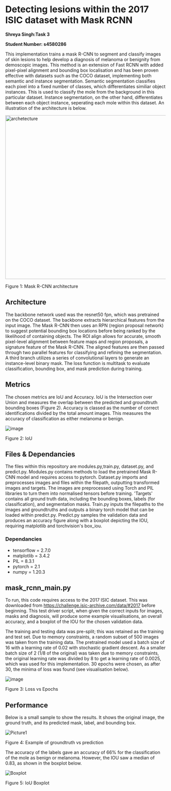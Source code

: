 # Detecting lesions within the 2017 ISIC dataset with Mask RCNN 
**Shreya Singh:Task 3** 

**Student Number: s4580286**


This implementation trains a mask R-CNN to segment and classify images of skin lesions to help develop a diagnosis of melanoma or benignity from demoscopic images. This method is an extension of Fast RCNN with added pixel-pixel alignment and bounding box localisation and has been proven effective with datasets such as the COCO dataset, implementing both semantic and instance segmentation. Semantic segmentation classifies each pixel into a fixed number of classes, which differentiates similiar object instances. This is used to classify the mole from the background in this particular dataset. Instance segmentation, on the other hand, differentiates between each object instance, seperating each mole within this dataset. An illustration of the architecture is below.

<img width="515" alt="archetecture" src="https://github.com/Shreya-Personal/s4580286/assets/141000874/8a4876cf-1e1d-4f50-85f4-edd914125b68">

Figure 1: Mask R-CNN architecture

## Architecture
The backbone network used was the resnet50 fpn, which was pretrained on the COCO dataset. The backbone extracts hierarchical features from the input image. The Mask R-CNN then uses an RPN (region proposal network) to suggest potential bounding box locations before being ranked by the likelihood of containing objects. The ROI align allows for accurate, smooth pixel-level alignment between feature maps and region proposals, a signature feature of the Mask R-CNN. The aligned features are then passed through two parallel features for classifying and refining the segmentation. A third branch utilizes a series of convolutional layers to generate an instance-level binary mask. The loss function is multitask to evaluate classification, bounding box, and mask prediction during training.

## Metrics 
The chosen metrics are IoU and Accuracy. IoU is the Intersection over Union and measures the overlap between the predicted and groundtruth bounding boxes (Figure 2). Accuracy is classed as the number of correct identifications divided by the total amount images. This measures the accuracy of classification as either melanoma or benign. 

![image](https://github.com/Shreya-Personal/s4580286/assets/141000874/dc030b86-5fe0-4905-8496-cb156a20dad0)

Figure 2: IoU 

## Files & Dependancies
The files within this repository are modules.py,train.py, dataset.py, and predict.py. Modules.py contains methods to load the pretrained Mask R-CNN model and requires access to pytorch. Dataset.py imports and preprocesses images and files within the filepath, outputting transformed images and targets. The images are preprocessed using Torch and PIL libraries to turn them into normalised tensors before training. 'Targets' contains all ground truth data, including the bounding boxes, labels (for classification), and segmentation masks. Train.py inputs the filepaths to the images and groundtruths and outputs a binary torch model that can be loaded within predict.py. Predict.py samples the validation data and produces an accuracy figure along with a boxplot depicting the IOU, requiring matplotlib and torchvision's box_iou.

### Dependancies 
- tensorflow = 2.7.0
- matplotlib = 3.4.2
- PIL = 8.3.1
- pytorch = 2.1
- numpy = 1.20.3

## mask_rcnn_main.py 
To run, this code requires access to the 2017 ISIC dataset. This was downloaded from https://challenge.isic-archive.com/data/#2017 before beginning. This test driver script, when given the correct inputs for images, masks and diagnosis, will produce some example visualisations, an overall accuracy, and a boxplot of the IOU for the chosen validation data.

The training and testing data was pre-split; this was retained as the training and test set. Due to memory constraints, a random subset of 500 images was taken from the training data. The pretrained model used a batch size of 16 with a learning rate of 0.02 with stochastic gradient descent. As a smaller batch size of 2 (1/8 of the original) was taken due to memory constraints, the original learning rate was divided by 8 to get a learning rate of 0.0025, which was used for this implementation. 30 epochs were chosen, as after 30, the minima of loss was found (see visualisation below).

![image](https://github.com/Shreya-Personal/s4580286/assets/141000874/49f39e6d-9331-4244-a868-10db38b4789a)

Figure 3: Loss vs Epochs


## Performance
Below is a small sample to show the results. It shows the original image, the ground truth, and its predicted mask, label, and bounding box.

![Picture1](https://github.com/Shreya-Personal/s4580286/assets/141000874/41470911-97c3-476c-886d-a853dd343698)

Figure 4: Example of groundtruth vs prediction

The accuracy of the labels gave an accuracy of 66% for the classification of the mole as benign or melanoma. However, the IOU saw a median of 0.83, as shown in the boxplot below.

![Boxplot](https://github.com/Shreya-Personal/s4580286/assets/141000874/c0249bb4-30e8-435f-9128-d7fb5cae27b0)


Figure 5: IoU Boxplot



